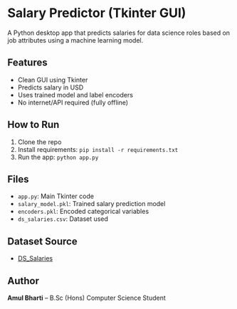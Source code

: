 # Salary Predictor (Tkinter GUI)

A Python desktop app that predicts salaries for data science roles based on job attributes using a machine learning model.

## Features
- Clean GUI using Tkinter
- Predicts salary in USD
- Uses trained model and label encoders
- No internet/API required (fully offline)

## How to Run
1. Clone the repo
2. Install requirements: `pip install -r requirements.txt`
3. Run the app: `python app.py`

## Files
- `app.py`: Main Tkinter code
- `salary_model.pkl`: Trained salary prediction model
- `encoders.pkl`: Encoded categorical variables
- `ds_salaries.csv`: Dataset used

## Dataset Source
- [DS_Salaries](https://www.kaggle.com/datasets/ruchi798/data-science-job-salaries)

## Author
**Amul Bharti** – B.Sc (Hons) Computer Science Student

